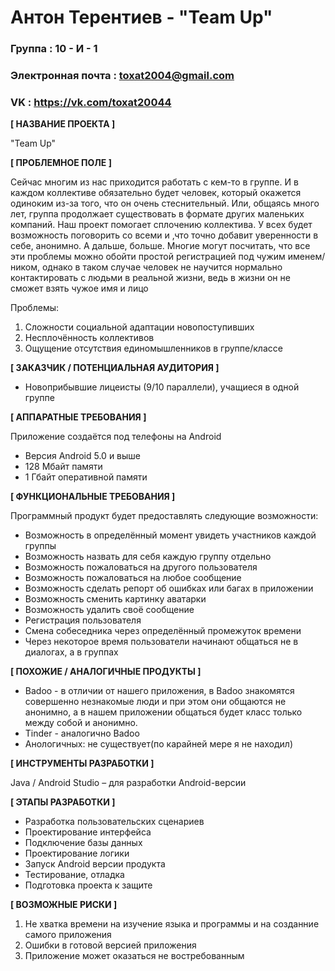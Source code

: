 # Антон Терентиев - "Team Up"


### Группа : 10 - И - 1
### Электронная почта : toxat2004@gmail.com
### VK : https://vk.com/toxat20044



**[ НАЗВАНИЕ ПРОЕКТА ]**

"Team Up"


**[ ПРОБЛЕМНОЕ ПОЛЕ ]**

Сейчас многим из нас приходится работать с кем-то в группе. И в каждом коллективе обязательно будет человек, который окажется одиноким из-за того, что он очень стеснительный. 
Или, общаясь много лет, группа продолжает существовать в формате других маленьких компаний. Наш проект помогает сплочению коллектива. У всех будет возможность поговорить со 
всеми и ,что точно добавит уверенности в себе, анонимно. А дальше, больше. Многие могут посчитать, что все эти проблемы можно обойти простой регистрацией под чужим именем/ником, однако в таком случае человек не научится нормально контактировать с людьми в реальной жизни, ведь в жизни он не сможет взять чужое имя и лицо

Проблемы:
1. Сложности социальной адаптации новопоступивших
2. Несплочённость коллективов
3. Ощущение отсутствия единомышленников в группе/классе

**[ ЗАКАЗЧИК / ПОТЕНЦИАЛЬНАЯ АУДИТОРИЯ ]**
* Новоприбывшие лицеисты (9/10 параллели), учащиеся в одной группе

**[ АППАРАТНЫЕ ТРЕБОВАНИЯ ]** 

Приложение создаётся под телефоны на Android
* Версия Android 5.0 и выше 
* 128 Мбайт памяти
* 1 Гбайт оперативной памяти

**[ ФУНКЦИОНАЛЬНЫЕ ТРЕБОВАНИЯ ]**

Программный продукт будет предоставлять следующие возможности: 
* Возможность в определённый момент увидеть участников каждой группы
* Возможность назвать для себя каждую группу отдельно
* Возможность пожаловаться на другого пользователя
* Возможность пожаловаться на любое сообщение
* Возможность сделать репорт об ошибках или багах в приложении
* Возможность сменить картинку аватарки
* Возможность удалить своё сообщение
* Регистрация пользователя 
* Смена собеседника через определённый промежуток времени
* Через некоторое время пользователи начинают общаться не в диалогах, а в группах
 

**[ ПОХОЖИЕ / АНАЛОГИЧНЫЕ ПРОДУКТЫ ]**

* Badoo - в отличии от нашего приложения, в Badoo знакомятся совершенно незнакомые люди и при этом они общаются не анонимно, а в нашем приложении общаться будет класс только между собой и анонимно. 
* Tinder - аналогично Badoo
* Анологичных: не существует(по карайней мере я не находил)

**[ ИНСТРУМЕНТЫ РАЗРАБОТКИ ]**

Java / Android Studio – для разработки Android-версии

**[ ЭТАПЫ РАЗРАБОТКИ ]**
*	Разработка пользовательских сценариев
*	Проектирование интерфейса
* Подключение базы данных
* Проектирование логики
*	Запуск Android версии продукта
*	Тестирование, отладка
*	Подготовка проекта к защите


**[ ВОЗМОЖНЫЕ РИСКИ ]**

1. Не хватка времени на изучение языка и программы и на созданние самого приложения
2. Ошибки в готовой версией приложения
3. Приложение может оказаться не востребованным 
